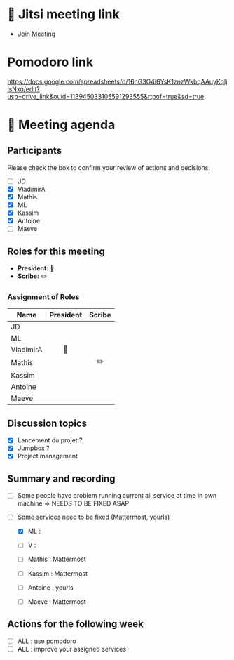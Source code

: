 # 📅 Jitsi meeting link
- [Join Meeting](https://jitsi.is/diasciosrl)

# Pomodoro link
https://docs.google.com/spreadsheets/d/16nG3G4i6YsK1znzWkhqAAuyKqIjlsNxo/edit?usp=drive_link&ouid=113945033105591293555&rtpof=true&sd=true

# 📝 Meeting agenda

## Participants
Please check the box to confirm your review of actions and decisions.

- [ ] JD
- [x] VladimirA
- [x] Mathis
- [x] ML
- [x] Kassim
- [x] Antoine
- [ ] Maeve

## Roles for this meeting
- **President:** :crown:
- **Scribe:** :pencil2:

### Assignment of Roles

| Name      | President | Scribe |
|-----------|:---------:|:------:|
| JD        |           |        |
| ML        |           |        |
| VladimirA |:crown:    |        |
| Mathis    |           |:pencil2:|
| Kassim    |           |        |
| Antoine   |           |        |
| Maeve     |           |        |

## Discussion topics
- [x] Lancement du projet ?
- [x] Jumpbox ?
- [x] Project management

## Summary and recording
- [ ] Some people have problem running current all service at time in own machine => NEEDS TO BE FIXED ASAP
- [ ] Some services need to be fixed (Mattermost, yourls)

    - [x] ML :
    - [ ] V :
    - [ ] Mathis : Mattermost 
    - [ ] Kassim : Mattermost
    - [ ] Antoine : yourls
    - [ ] Maeve : Mattermost


## Actions for the following week
- [ ] ALL : use pomodoro
- [ ] ALL : improve your assigned services